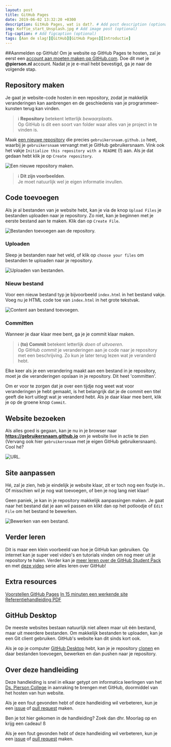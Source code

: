 ```yaml
---
layout: post
title: GitHub Pages
date: 2019-06-02 13:32:20 +0300
description: GitHub Pages, wat is dat?. # Add post description (optional)
img: Koffie_start_Unsplash.jpg # Add image post (optional)
fig-caption: # Add figcaption (optional)
tags: [Aan de slag!][GitHub][GitHub Pages][Introductie]
---
```



##Aanmelden op GitHub!
Om je website op GitHub Pages te hosten, zal je eerst een [account aan moeten maken op GitHub.com](https://github.com/join). Doe dit met je **@pierson.nl** account. Nadat je je e-mail hebt bevestigd, ga je naar de volgende stap.


## Repository maken
Je gaat je website-code hosten in een repository, zodat je makkelijk veranderingen kan aanbrengen en de geschiedenis van je programmeer-kunsten terug kan vinden.

> :information_source:  **Repository** betekent letterlijk *bewaarplaats*.    
> Op GitHub is dit een soort van folder waar alles van je project in te vinden is.

Maak [een nieuwe repository](https://github.com/new) die precies `gebruikersnaam.github.io` heet, waarbij je `gebruikersnaam` vervangt met je GitHub gebruikersnaam. Vink ook het vakje `Initialize this repository with a README` (!) aan.
Als je dat gedaan hebt klik je op `Create repository`.

![Een nieuwe repository maken.](images/create-repository.png)

> :information_source: **Dit zijn voorbeelden**.    
> Je moet natuurlijk wel je eigen informatie invullen.


## Code toevoegen
Als je al bestanden van je website hebt, kan je via de knop `Upload Files` je bestanden uploaden naar je repository.
Zo niet, kan je beginnen met je eerste bestand aan te maken. Klik dan op `Create File`.

![Bestanden toevoegen aan de repository.](images/files.png)

### Uploaden
Sleep je bestanden naar het veld, of klik op `choose your files` om bestanden te uploaden naar je repository.

![Uploaden van bestanden.](images/upload.png)

### Nieuw bestand
Voor een nieuw bestand typ je bijvoorbeeld `index.html` in het bestand vakje. Voeg nu je HTML code toe van `index.html` in het grote tekstvak.

![Content aan bestand toevoegen.](images/content.png)

### Committen
Wanneer je daar klaar mee bent, ga je je commit klaar maken.

> :information_source:  **(to) Commit** betekent letterlijk *doen* of *uitvoeren*.    
> Op GitHub *commit* je veranderingen aan je code naar je repository met een beschrijving. Zo kun je later terug lezen wat je veranderd hebt.

Elke keer als je een verandering maakt aan een bestand in je repository, moet je die veranderingen opslaan in je repository. Dit heet 'committen'.

Om er voor te zorgen dat je over een tijdje nog weet wat voor veranderingen je hebt gemaakt, is het belangrijk dat je de commit een titel geeft die kort uitlegt wat je veranderd hebt. Als je daar klaar mee bent, klik je op de groene knop `Commit`.



## Website bezoeken
Als alles goed is gegaan, kan je nu in je browser naar **https://gebruikersnaam.github.io** om je website live in actie te zien (Vervang ook hier `gebruikersnaam` met je eigen GitHub gebruikersnaam). Cool hé?

![URL.](images/url.png)


## Site aanpassen
Hé, zal je zien, heb je eindelijk je website klaar, zit er toch nog een foutje in.. Of misschien wil je nog wat toevoegen, of ben je nog lang niet klaar!

Geen paniek, je kan in je repository makkelijk aanpassingen maken. Je gaat naar het bestand dat je aan wil passen en klikt dan op het potloodje of `Edit File` om het bestand te bewerken.

![Bewerken van een bestand.](images/edit.png)


## Verder leren
Dit is maar een klein voorbeeld van hoe je GitHub kan gebruiken. Op internet kan je super veel video's en tutorials vinden om nog meer uit je repository te halen.  Verder kan je [meer leren over de GitHub Student Pack](https://education.github.com/students) en met [deze video](https://www.youtube.com/playlist?list=PLg7s6cbtAD15G8lNyoaYDuKZSKyJrgwB-) serie alles leren over GitHub!


## Extra resources
[Voorstellen GitHub Pages](https://www.youtube.com/watch?v=2MsN8gpT6jY)
[In 15 minuten een werkende site](https://www.youtube.com/watch?v=nqXWfXNc0gs)
[Referentiehandleiding PDF](https://lab.github.com/public/github-pages.pdf)

## GitHub Desktop
De meeste websites bestaan natuurlijk niet alleen maar uit één bestand, maar uit meerdere bestanden. Om makkelijk bestanden te uploaden, kan je een Git client gebruiken. GitHub's website kan dit sinds kort ook.

Als je op je computer [GitHub Desktop](https://desktop.github.com/) hebt, kan je je repository [clonen](https://help.github.com/articles/cloning-a-repository/#cloning-a-repository-to-github-desktop) en daar bestanden toevoegen, bewerken en dan pushen naar je repository.


## Over deze handleiding
Deze handleiding is snel in elkaar getypt om informatica leerlingen van het [Ds. Pierson College](http://pierson.nl) in aanraking te brengen met GitHub, doormiddel van het hosten van hun website.

Als je een fout gevonden hebt of deze handleiding wil verbeteren, kun je een [issue](https://github.com/moorlag/moorlag.github.io/issues/new) of [pull request](https://github.com/moorlag/moorlag.github.io/compare) maken.

Ben je tot hier gekomen in de handleiding? Zoek dan dhr. Moorlag op en krijg een cadeau!
ß

Als je een fout gevonden hebt of deze handleiding wil verbeteren, kun je een [issue](https://github.com/moorlag/moorlag.github.io/issues/new) of [pull request](https://github.com/moorlag/moorlag.github.io/compare) maken.

